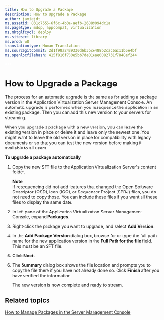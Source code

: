 ```yaml
---
title: How to Upgrade a Package
description: How to Upgrade a Package
author: jamiejdt
ms.assetid: 831c7556-6f6c-4b3a-aefb-26889094dc1a
ms.pagetype: mdop, appcompat, virtualization
ms.mktglfcycl: deploy
ms.sitesec: library
ms.prod: w8
translationtype: Human Translation
ms.sourcegitcommit: 2d1f98a24d9330d6b3bce488b2cac6ac11b5e4bf
ms.openlocfilehash: 415f816f730e5bb7de01eae0082731f7848ef244

---
```



# How to Upgrade a Package


The process for an automatic upgrade is the same as for adding a package version in the Application Virtualization Server Management Console. An automatic upgrade is performed when you resequence the application in an existing package. Then you can add this new version to your servers for streaming.

When you upgrade a package with a new version, you can leave the existing version in place or delete it and leave only the newest one. You might want to leave the old version in place for compatibility with legacy documents or so that you can test the new version before making it available to all users.

**To upgrade a package automatically**

1.  Copy the new SFT file to the Application Virtualization Server's content folder.

    **Note**  
    If resequencing did not add features that changed the Open Software Descriptor (OSD), icon (ICO), or Sequencer Project (SPRJ) files, you do not need to copy those. You can include these files if you want all these files to display the same date.

     

2.  In left pane of the Application Virtualization Server Management Console, expand **Packages**.

3.  Right-click the package you want to upgrade, and select **Add Version**.

4.  In the **Add Package Version** dialog box, browse for or type the full path name for the new application version in the **Full Path for the file** field. This must be an SFT file.

5.  Click **Next**.

6.  The **Summary** dialog box shows the file location and prompts you to copy the file there if you have not already done so. Click **Finish** after you have verified the information.

    The new version is now complete and ready to stream.

## Related topics


[How to Manage Packages in the Server Management Console](how-to-manage-packages-in-the-server-management-console.md)

 

 








<!--HONumber=Jun16_HO4-->


